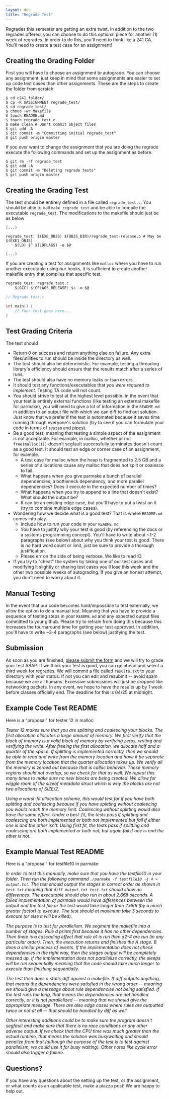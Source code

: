 ```yaml
---
layout: doc
title: "Regrade Test"
---
```


Regrades this semester are getting an extra twist. In addition to the two regrades offered, you can choose to do this optional piece for another (1) week of regrades. In order to do this, you'll need to think like a 241 CA. You'll need to create a test case for an assignment!

## Creating the Grading Folder

First you will have to choose an assignment to autograde. You can choose any assignment, just keep in mind that some assignments are easier to set up code test cases than other assignments. These are the steps to create the folder from scratch

```console
$ cd c241_folder/
$ cp -R $ASSIGNMENT regrade_test/
$ cd regrade_test/
$ chmod +wr Makefile
$ touch README.md
$ touch regrade_test.c
$ make clean # Don't commit object files
$ git add -A
$ git commit -m "Committing initial regrade_test"
$ git push origin master
```

If you ever want to change the assignment that you are doing the regrade execute the following commands and set up the assignment as before.

```console
$ git rm -rf regrade_test
$ git add -A
$ git commit -m "Deleting regrade tests"
$ git push origin master
```

## Creating the Grading Test

The test should be entirely defined in a file called `regrade_test.c`. You should be able to call `make regrade_test` and be able to compile the executable `regrade_test`. The modifications to the makefile should just be as below

```
(...)

regrade_test: $(EXE_OBJS) $(OBJS_DIR)/regrade_test-release.o # May be $(EXE1_OBJS)
	$(LD) $^ $(LDFLAGS) -o $@

(...)

```

If you are creating a test for assignments like `malloc` where you have to run another executable using our hooks, it is sufficient to create another makefile entry that compiles that specific test.

```c
regrade_test: regrade_test.c
	$(GCC) $(CFLAGS_RELEASE) $< -o $@
```

```c
// Regrade test.c

int main() {
	// Your test goes here...
}
```

## Test Grading Criteria

The test should

* Return 0 on success and return anything else on failure. Any extra files/utilities to run should be inside the directory as well.
* The test should also be deterministic. For example, testing a threading library's efficiency should ensure that the results match after a series of runs. 
* The test should also have no memory leaks or tsan errors.
* It should test any functions/executables that *you were required to implement*. Testing TA code will not count.
*  You should strive to test at the highest level possible. In the event that your test is entirely external functions (like testing an external makefile for parmake), you will need to give a lot of information in the `README.md` in addition to an output file with which we can diff to find out solution. Just know that we prefer if the test is automated because it saves time running through everyone's solution (try to see if you can formulate your code in terms of `system` and pipes).
* Be a good test, meaning that testing a simple aspect of the assignment is not acceptable. For example, in malloc, whether or not `free(malloc(1))` doesn't segfault successfully terminates doesn't count as a good test. It should test an edge or corner case of an assignment, for example.
	* A test case for malloc when the heap is fragmented to 2.5 GB and a series of allocations cause any malloc that does not split or coalesce to fail.
	* What happens when you give parmake a bunch of parallel dependencies, a bottleneck dependency, and more parallel dependencies? Does it execute in the expected number of times?
	* What happens when you try to append to a line that doesn't exist? What should the output be?
	* It can be an existing edge case, but you'll have to put a twist on it (try to combine multiple edge cases).
* Wondering how we decide what is a good test? That is where `README.md` comes into play. 
	* Include how to run your code in your `README.md`
	* You have to justify why your test is good (by referencing the docs or a systems programming concept). You'll have to write about ~1-2 paragraphs (see below) about why you think your test is good. There is no hard word count or limit, just be sure to provide a thorough justification.
	* Please err on the side of being verbose. We like to read :D.
* If you try to "cheat" the system by taking one of our test cases and modifying it slightly or sharing test cases you'll lose this week and the other two possible weeks of autograding. If you give an honest attempt, you don't need to worry about it.

## Manual Testing

In the event that our code becomes hard/impossible to test externally, we allow the option to do a manual test. Meaning that you have to provide a sequence of testing steps in your `README.md` and any expected output files committed to your github. Please try to refrain from doing this because this increases the tournaround time for getting your test approved. In addition, you'll have to write ~3-4 paragraphs (see below) justifying the test.

## Submission

As soon as you are finished, [please submit the form](https://docs.google.com/forms/d/e/1FAIpQLSedW7LgFMQ2uVgFtyDNuidSHultKVaC9gwsKs3rIwXEyPCFIQ/viewform?usp=sf_link) and we will try to grade your test ASAP. If we think your test is good, you can go ahead and select a third week for regrades. We will commit a file called `results.txt` to your directory with your status. If not you can edit and resubmit -- avoid spam because we are all humans. Excessive submissions will just be dropped like networking packets. In any event, we hope to have the results up by 1 week before classes officially end. The deadline for this is 04/25 at midnight.

## Example Code Test README

Here is a "proposal" for tester 12 in malloc:

_Tester 12 makes sure that you are splitting and coalescing your blocks. The first allocation allocates a large amount of memory. We first verify that the block of memory is a valid block of memory by verifying zeros, writing and verifying the write. After freeing the first allocation, we allocate half and a quarter of the space. If splitting is implemented correctly, then we should be able to read and write from the memory location and have it be separate from the memory location that the quarter allocation takes up. We verify all the memory is zeroed out because that is calloc behavior. These memory regions should not overlap, so we check for that as well. We repeat this many times to make sure no new blocks are being created. We allow for wiggle room of the sizeof metadata struct which is why the blocks are not two allocations of SIZE/2._

_Using a worst-fit allocation scheme, this would test for if you have both splitting and coalescing because if you have splitting without coalescing you would reach the memory limit. Coalescing without splitting would also have the same effect. Under a best-fit, the tests pass if splitting and coalescing are both implemented or both not implemented but fail if either one is and the other isn't. Using first fit, the tests pass if splitting and coalescing are both implemented or both not, but again fail if one is and the other is not._


## Example Manual Test README

Here is a "proposal" for testfile10 in parmake


_In order to test this manually, make sure that you have the testfile10 in your folder. Then run the following command `./parmake -f testfile10 -j 4 > output.txt`. The test should output the stages in correct order as shown in `test.txt` meaning that `diff output.txt test.txt` should show no differences. The executable should also run in about 2.666 seconds. A failed implementation of parmake would have differences between the output and the test file or the test would take longer than 2.666 (by a much greater factor) to execute. The test should at maximum take 3 seconds to execute (or else it will be killed)._

_The purpose is to test for parallelism. We segment the makefile into a number of stages. Rule d prints first because it has no other dependencies. Then there is a cascading effect that rule a1 is run then a2-4 are run (in any particular order). Then, the execution returns and finishes the A stage. B does a similar process of events. If the implementation does not check dependencies in the right way, then the stages output will be completely messed up. If the implementation does not parallelize correctly, the sleeps will be run sequentially meaning that the code should take much longer to execute than finishing sequentially._

_The test then does a static diff against a makefile. If diff outputs anything, that means the dependencies were satisfied in the wrong order -- meaning we should give a message about rule dependencies not being satisfied. If the test runs too long, that means the dependencies are not handled correctly, or it is not parallelized -- meaning that we should give the appropriate message. There are also edge cases where rules are outputted twice or not at all -- that should be handled by diff as well._

_Other interesting additions could be to make sure the program doesn't segfault and make sure that there is no race conditions or any other adverse output. If we check that the CPU time was much greater than the actual runtime, that means the solution was busywaiting and should penalize from that (although the purpose of the test is to test against parallelism, we could use it for busy waiting). Other notes like cycle error should also trigger a failure._


## Questions?

If you have any questions about the setting up the test, or the assignment, or what counts as an applicable test, make a piazza post! We are happy to help out.
